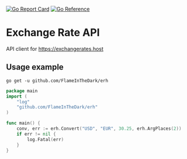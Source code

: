 [![Go Report Card](https://goreportcard.com/badge/github.com/FlameInTheDark/erh)](https://goreportcard.com/report/github.com/FlameInTheDark/erh) [![Go Reference](https://pkg.go.dev/badge/github.com/FlameInTheDark/erh.svg)](https://pkg.go.dev/github.com/FlameInTheDark/erh)
# Exchange Rate API

API client for https://exchangerates.host

## Usage example

`go get -u github.com/FlameInTheDark/erh`

```go
package main
import (
    "log"
    "github.com/FlameInTheDark/erh"
)

func main() {
    conv, err := erh.Convert("USD", "EUR", 30.25, erh.ArgPlaces(2))
    if err != nil {
        log.Fatal(err)
    }
}
```